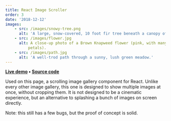 ```yaml
---
title: React Image Scroller
order: 3
date: '2018-12-12'
images:
    - src: /images/snowy-tree.png
      alt: 'A large, snow-covered, 10 foot fir tree beneath a canopy of spruce trees.'
    - src: /images/flower.jpg
      alt: A close-up photo of a Brown Knapweed flower (pink, with many small
          petals).
    - src: /images/path.jpg
      alt: 'A well-trod path through a sunny, lush green meadow.'
---
```


**[Live demo](https://cmmartti.github.io/react-image-scroller/) • [Source code](https://github.com/cmartti/react-image-scroller)**

Used on this page, a scrolling image gallery component for React. Unlike every other image gallery, this one is designed to show multiple images at once, without cropping them. It is not designed to be a cinematic experience, but an alternative to splashing a bunch of images on screen directly.

Note: this still has a few bugs, but the proof of concept is solid.
